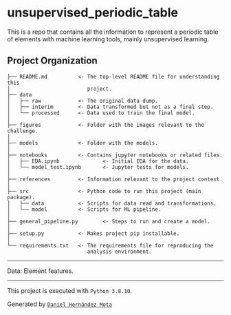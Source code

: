 # unsupervised_periodic_table

This is a repo that contains all the information to represent a periodic table 
of elements with machine learning tools, mainly unsupervised learning. 

Project Organization
------------

    ├── README.md          <- The top-level README file for understanding this 
    │                         project.
    ├── data
    │   ├── raw            <- The original data dump.
    │   ├── interim        <- Data transformed but not as a final step.
    │   └── processed      <- Data used to train the final model. 
    │
    ├── figures            <- Folder with the images relevant to the challenge.
    │
    ├── models             <- Folder with the models.
    │
    ├── notebooks          <- Contains jupyter notebooks or related files.
    │   ├── EDA.ipynb              <- Initial EDA for the data. 
    │   └── model_test.ipynb       <- Jupyter tests for models.
    │
    ├── references         <- Information relevant to the project context.
    │
    ├── src                <- Python code to run this project (main package).
    │   ├── data           <- Scripts for data read and transformations. 
    │   └── model          <- Scripts for ML pipeline.
    │
    ├── general_pipeline.py        <- Steps to run and create a model.
    │
    ├── setup.py           <- Makes project pip installable.
    │
    └── requirements.txt   <- The requirements file for reproducing the 
                              analysis environment.

   
------------
Data: Element features. 



------------
This project is executed with `Python 3.8.10`. 

Generated by [`Daniel Hernández Mota`](https://www.dhdzmota.com)
